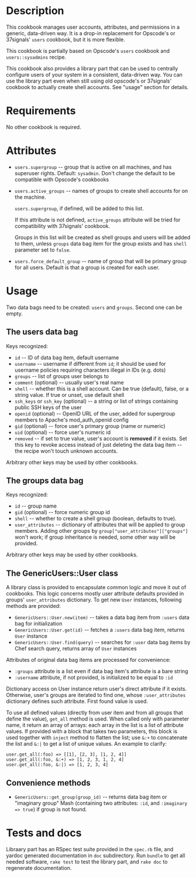 Description
===========

This cookbook manages user accounts, attributes, and permissions in a
generic, data-driven way. It is a drop-in replacement for Opscode's or
37signals' `users` cookbook, but it is more flexible.

This cookbook is partially based on Opscode's `users` cookbook and
`users::sysadmins` recipe.

This cookbook also provides a library part that can be used to
centrally configure users of your system in a consistent, data-driven
way. You can use the library part even when still using old opscode's
or 37signals' cookbook to actually create shell accounts. See "usage"
section for details.

Requirements
============

No other cookbook is required.

Attributes
==========

* `users.supergroup` -- group that is active on all machines, and has
  superuser rights. Default: `sysadmin`. Don't change the default to
  be compatible with Opscode's cookbooks
* `users.active_groups` -- names of groups to create shell accounts
  for on the machine.
  
  `users.supergroup`, if defined, will be added to this list.
  
  If this attribute is not defined, `active_groups` attribute will be
  tried for compatibility with 37signals' cookbook.
  
  Groups in this list will be created as shell groups and users will
  be added to them, unless `groups` data bag item for the group exists
  and has `shell` parameter set to `false`.
* `users.force_default_group` -- name of group that will be primary
  group for all users. Default is that a group is created for each user.

Usage
=====

Two data bags need to be created: `users` and `groups`. Second one can
be empty.

The users data bag
------------------

Keys recognized:

* `id` -- ID of data bag item, default username
* `username` -- username if different from `id`; it should be used for
  username policies requiring characters illegal in IDs (e.g. dots)
* `groups` -- list of groups user belongs to
* `comment` (optional) -- usually user's real name
* `shell` -- whether this is a shell account. Can be true (default),
  false, or a string value. If true or unset, use default shell
* `ssh_keys` or `ssh_key` (optional) -- a string or list of strings
  containing public SSH keys of the user
* `openid` (optional) -- OpenID URL of the user, added for supergroup
  members to Apache's mod\_auth\_openid config
* `gid` (optional) -- force user's primary group (name or numeric)
* `uid` (optional) -- force user's numeric id
* `removed` -- if set to true value, user's account is **removed** if
  it exists. Set this key to revoke access instead of just deleting
  the data bag item -- the recipe won't touch unknown accounts.

Arbitrary other keys may be used by other cookbooks.

The groups data bag
-------------------

Keys recognized:

* `id` -- group name
* `gid` (optional) -- force numeric group id
* `shell` -- whether to create a shell group (boolean, defaults to true).
* `user_attributes` -- dictionary of attributes that will be applied
  to group members. Adding other groups by
  `group["user_attributes"]["groups"]` won't work; if group
  inheritance is needed, some other way will be provided.

Arbitrary other keys may be used by other cookbooks.

The GenericUsers::User class
----------------------------

A library class is provided to encapsulate common logic and move it
out of cookbooks. This logic concerns mostly user attribute defaults
provided in groups' `user_attributes` dictionary. To get new `User`
instances, following methods are provided:

* `GenericUsers::User.new(item)` -- takes a data bag item from
  `:users` data bag for initialization
* `GenericUsers::User.get(id)` -- fetches a `:users` data bag item,
  returns `User` instance
* `GenericUsers::User.find(query)` -- searches for `:user` data bag
  items by Chef search query, returns array of `User` instances

Attributes of original data bag items are processed for convenience:

* `:groups` attribute is a list even if data bag item's attribute is a
  bare string
* `:username` attribute, if not provided, is initialized to be equal
  to `:id`

Dictionary access on User instance return user's direct attribute if
it exists. Otherwise, user's groups are iterated to find one, whose
`:user_attributes` dictionary defines such attribute. First found
value is used.

To use all defined values (directly from user item and from all groups
that define the value), `get_all` method is used. When called only
with parameter name, it return an array of arrays: each array in the
list is a list of attribute values. If provided with a block that
takes two parameters, this block is used together with `inject` method
to flatten the list; use `&:+` to concatenate the list and `&:|` to
get a list of unique values. An example to clarify:

    user.get_all(:foo) => [[1], [2, 3], [1, 2, 4]]
    user.get_all(:foo, &:+) => [1, 2, 3, 1, 2, 4]
    user.get_all(:foo, &:|) => [1, 2, 3, 4]

Convenience methods
-------------------

* `GenericUsers::get_group(group_id)` -- returns data bag item or
  "imaginary group" Mash (containing two attributes: `:id`, and
  `:imaginary => true`) if group is not found.

Tests and docs
==============

Libraary part has an RSpec test suite provided in the `spec.rb` file,
and yardoc generated documentation in `doc` subdirectory. Run `bundle`
to get all needed software, `rake test` to test the library part, and
`rake doc` to regenerate documentation.
